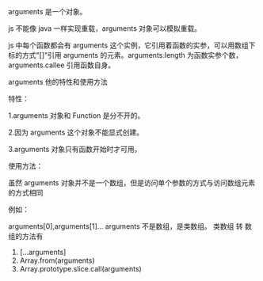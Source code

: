 arguments 是一个对象。

js 不能像 java 一样实现重载，arguments 对象可以模拟重载。

js 中每个函数都会有 arguments 这个实例，它引用着函数的实参，可以用数组下标的方式"[]"引用 arguments 的元素。arguments.length 为函数实参个数，arguments.callee 引用函数自身。

arguments 他的特性和使用方法

特性：

1.arguments 对象和 Function 是分不开的。

2.因为 arguments 这个对象不能显式创建。

3.arguments 对象只有函数开始时才可用。

使用方法：

虽然 arguments 对象并不是一个数组，但是访问单个参数的方式与访问数组元素的方式相同

例如：

arguments[0],arguments[1]...
arguments 不是数组，是类数组。
类数组 转 数组的方法有

1. [...arguments]
2. Array.from(arguments)
3. Array.prototype.slice.call(arguments)
